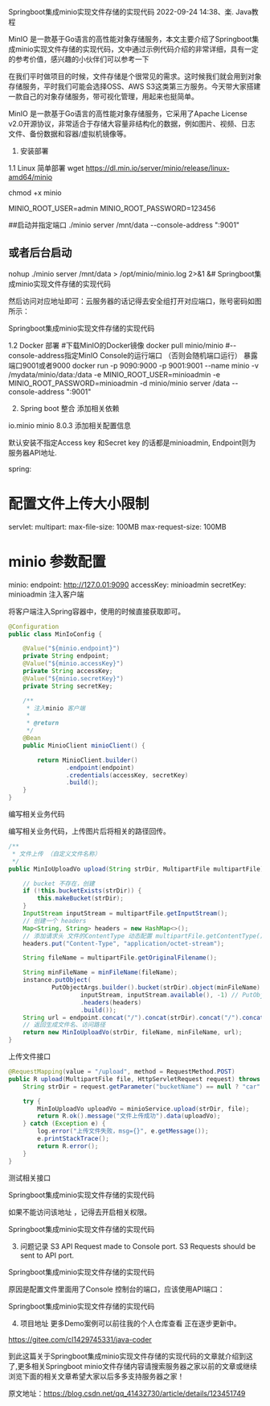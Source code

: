 Springboot集成minio实现文件存储的实现代码
2022-09-24 14:38、楽. Java教程

MinIO 是一款基于Go语言的高性能对象存储服务，本文主要介绍了Springboot集成minio实现文件存储的实现代码，文中通过示例代码介绍的非常详细，具有一定的参考价值，感兴趣的小伙伴们可以参考一下

在我们平时做项目的时候，文件存储是个很常见的需求。这时候我们就会用到对象存储服务，平时我们可能会选择OSS、AWS S3这类第三方服务。今天带大家搭建一款自己的对象存储服务，带可视化管理，用起来也挺简单。

MinIO 是一款基于Go语言的高性能对象存储服务，它采用了Apache License v2.0开源协议，非常适合于存储大容量非结构化的数据，例如图片、视频、日志文件、备份数据和容器/虚拟机镜像等。

 

1. 安装部署
 

1.1 Linux 简单部署
wget https://dl.min.io/server/minio/release/linux-amd64/minio

chmod +x minio 

MINIO_ROOT_USER=admin MINIO_ROOT_PASSWORD=123456 

##启动并指定端口
./minio server /mnt/data --console-address ":9001"

## 或者后台启动
nohup ./minio server /mnt/data  >  /opt/minio/minio.log 2>&1 &#
Springboot集成minio实现文件存储的实现代码

然后访问对应地址即可：云服务器的话记得去安全组打开对应端口，账号密码如图所示：

Springboot集成minio实现文件存储的实现代码

 

1.2 Docker 部署
#下载MinIO的Docker镜像 
docker pull minio/minio 
#--console-address指定MinIO Console的运行端口 （否则会随机端口运行） 暴露端口9001或者9000 
docker run -p 9090:9000 -p 9001:9001 --name minio  -v /mydata/minio/data:/data  -e MINIO_ROOT_USER=minioadmin  -e MINIO_ROOT_PASSWORD=minioadmin  -d minio/minio server /data --console-address ":9001"
 

2. Spring boot 整合
添加相关依赖

<!--        引入minio依赖-->
<dependency>
    <groupId>io.minio</groupId>
    <artifactId>minio</artifactId>
    <version>8.0.3</version>
</dependency>
添加相关配置信息

默认安装不指定Access key 和Secret key 的话都是minioadmin, Endpoint则为服务器API地址.

spring:
  # 配置文件上传大小限制
  servlet:
    multipart:
      max-file-size: 100MB
      max-request-size: 100MB

# minio 参数配置
minio:
  endpoint: http://127.0.01:9090
  accessKey: minioadmin
  secretKey: minioadmin
注入客户端

将客户端注入Spring容器中，使用的时候直接获取即可。
```java
@Configuration
public class MinIoConfig {

    @Value("${minio.endpoint}")
    private String endpoint;
    @Value("${minio.accessKey}")
    private String accessKey;
    @Value("${minio.secretKey}")
    private String secretKey;

    /**
     * 注入minio 客户端
     *
     * @return
     */
    @Bean
    public MinioClient minioClient() {

        return MinioClient.builder()
                .endpoint(endpoint)
                .credentials(accessKey, secretKey)
                .build();
    }
}
```

编写相关业务代码

编写相关业务代码，上传图片后将相关的路径回传。
```java
/**
 * 文件上传 （自定义文件名称）
 */
public MinIoUploadVo upload(String strDir, MultipartFile multipartFile) throws Exception {

    // bucket 不存在，创建
    if (!this.bucketExists(strDir)) {
        this.makeBucket(strDir);
    }
    InputStream inputStream = multipartFile.getInputStream();
    // 创建一个 headers
    Map<String, String> headers = new HashMap<>();
    // 添加请求头 文件的ContentType 动态配置 multipartFile.getContentType()
    headers.put("Content-Type", "application/octet-stream");

    String fileName = multipartFile.getOriginalFilename();

    String minFileName = minFileName(fileName);
    instance.putObject(
            PutObjectArgs.builder().bucket(strDir).object(minFileName).stream(
                    inputStream, inputStream.available(), -1) // PutObjectOptions，上传配置(文件大小，内存中文件分片大小)
                    .headers(headers)
                    .build());
    String url = endpoint.concat("/").concat(strDir).concat("/").concat(minFileName);
    // 返回生成文件名、访问路径
    return new MinIoUploadVo(strDir, fileName, minFileName, url);
}
```
上传文件接口
```java
@RequestMapping(value = "/upload", method = RequestMethod.POST)
public R upload(MultipartFile file, HttpServletRequest request) throws IOException {
    String strDir = request.getParameter("bucketName") == null ? "car" : request.getParameter("bucketName");

    try {
        MinIoUploadVo uploadVo = minioService.upload(strDir, file);
        return R.ok().message("文件上传成功").data(uploadVo);
    } catch (Exception e) {
        log.error("上传文件失败，msg={}", e.getMessage());
        e.printStackTrace();
        return R.error();
    }
}

```
测试相关接口

Springboot集成minio实现文件存储的实现代码

如果不能访问该地址 ，记得去开启相关权限。

Springboot集成minio实现文件存储的实现代码

 

3. 问题记录
S3 API Request made to Console port. S3 Requests should be sent to API port.

Springboot集成minio实现文件存储的实现代码

原因是配置文件里面用了Console 控制台的端口，应该使用API端口：

Springboot集成minio实现文件存储的实现代码

 

4. 项目地址
更多Demo案例可以前往我的个人仓库查看 正在逐步更新中。

https://gitee.com/cl1429745331/java-coder

到此这篇关于Springboot集成minio实现文件存储的实现代码的文章就介绍到这了,更多相关Springboot minio文件存储内容请搜索服务器之家以前的文章或继续浏览下面的相关文章希望大家以后多多支持服务器之家！

原文地址：https://blog.csdn.net/qq_41432730/article/details/123451749

